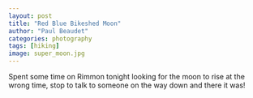 ```yaml
---
layout: post
title: "Red Blue Bikeshed Moon"
author: "Paul Beaudet"
categories: photography
tags: [hiking]
image: super_moon.jpg
---
```


Spent some time on Rimmon tonight looking for the moon to rise at the wrong time, stop to talk to someone on the way down and there it was!
